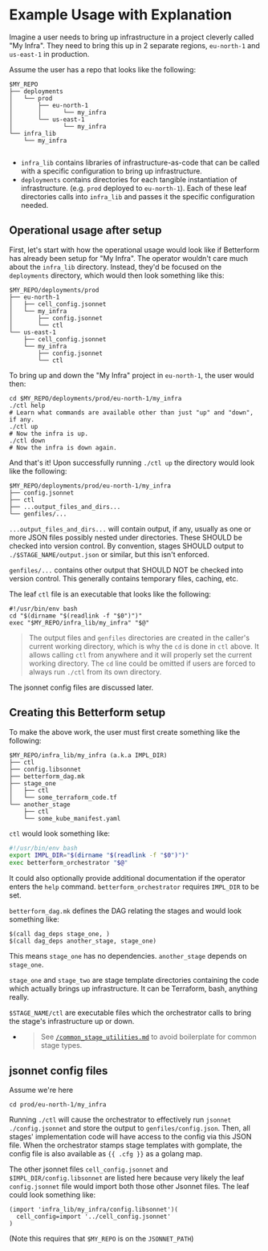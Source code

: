 
# Example Usage with Explanation

Imagine a user needs to bring up infrastructure in a project cleverly called "My
Infra".  They need to bring this up in 2 separate regions, `eu-north-1` and
`us-east-1` in production.

Assume the user has a repo that looks like the following:
```
$MY_REPO
├── deployments
│   └── prod
│       ├── eu-north-1
│       │      └── my_infra
│       └── us-east-1
│              └── my_infra
└── infra_lib
    └── my_infra
 
``` 

- `infra_lib` contains libraries of infrastructure-as-code that can be called
  with a specific configuration to bring up infrastructure.
- `deployments` contains directories for each tangible instantiation of
  infrastructure.  (e.g. `prod` deployed to `eu-north-1`).  Each of these leaf
  directories calls into `infra_lib` and passes it the specific configuration
  needed.

## Operational usage after setup

First, let's start with how the operational usage would look like if Betterform
has already been setup for "My Infra".  The operator wouldn't care much about
the `infra_lib` directory.  Instead, they'd be focused on the `deployments`
directory, which would then look something like this:

```
$MY_REPO/deployments/prod
├── eu-north-1
│   ├── cell_config.jsonnet
│   └── my_infra
│       ├── config.jsonnet
│       └── ctl
└── us-east-1
    ├── cell_config.jsonnet
    └── my_infra
        ├── config.jsonnet
        └── ctl
```

To bring up and down the "My Infra" project in `eu-north-1`, the user would then:
```
cd $MY_REPO/deployments/prod/eu-north-1/my_infra
./ctl help
# Learn what commands are available other than just "up" and "down", if any.
./ctl up
# Now the infra is up.
./ctl down
# Now the infra is down again.
```

And that's it! Upon successfully running `./ctl up` the directory would look
like the following:
```
$MY_REPO/deployments/prod/eu-north-1/my_infra
├── config.jsonnet
├── ctl
├── ...output_files_and_dirs...
└── genfiles/...
```

`...output_files_and_dirs...` will contain output, if any, usually as one or
more JSON files possibly nested under directories.  These SHOULD be checked into
version control.  By convention, stages SHOULD output to
`./$STAGE_NAME/output.json` or similar, but this isn't enforced.

`genfiles/...` contains other output that SHOULD NOT be checked into version
control.  This generally contains temporary files, caching, etc.

The leaf `ctl` file is an executable that looks like the following: 
```
#!/usr/bin/env bash
cd "$(dirname "$(readlink -f "$0")")"
exec "$MY_REPO/infra_lib/my_infra" "$@"
```

> The output files and `genfiles` directories are created in the caller's
> current working directory, which is why the `cd` is done in `ctl` above.  It
> allows calling `ctl` from anywhere and it will properly set the current
> working directory.  The `cd` line could be omitted if users are forced to
> always run `./ctl` from its own directory.

The jsonnet config files are discussed later.

## Creating this Betterform setup

To make the above work, the user must first create something like the following:
```
$MY_REPO/infra_lib/my_infra (a.k.a IMPL_DIR)
├── ctl
├── config.libsonnet
├── betterform_dag.mk
├── stage_one
│   ├── ctl
│   └── some_terraform_code.tf
└── another_stage
    ├── ctl
    └── some_kube_manifest.yaml
```

`ctl` would look something like:
```bash
#!/usr/bin/env bash
export IMPL_DIR="$(dirname "$(readlink -f "$0")")"
exec betterform_orchestrator "$@"
```


It could also optionally provide additional documentation if the operator enters
the `help` command.  `betterform_orchestrator` requires `IMPL_DIR` to be set.

`betterform_dag.mk` defines the DAG relating the stages and would look something
like:
```make
$(call dag_deps stage_one, )
$(call dag_deps another_stage, stage_one)
```
This means  `stage_one` has no dependencies. `another_stage` depends on
`stage_one`.

`stage_one` and `stage_two` are stage template directories containing the code
which actually brings up infrastructure. It can be Terraform, bash, anything
really.

`$STAGE_NAME/ctl` are executable files which the orchestrator calls to bring the
stage's infrastructure up or down.
- > See [`/common_stage_utilities.md`](/common_stage_utilities.md) to avoid
  boilerplate for common stage types.


## jsonnet config files

Assume we're here
```
cd prod/eu-north-1/my_infra
```

Running `./ctl` will cause the orchestrator to effectively run `jsonnet
./config.jsonnet` and store the output to `genfiles/config.json`.  Then, all
stages' implementation code will have access to the config via this JSON file.
When the orchestrator stamps stage templates with gomplate, the config file is
also available as `{{ .cfg }}` as a golang map.

The other jsonnet files `cell_config.jsonnet` and `$IMPL_DIR/config.libsonnet`
are listed here because very likely the leaf `config.jsonnet` file would import
both those other Jsonnet files.  The leaf could look something like:
```
(import 'infra_lib/my_infra/config.libsonnet')(
  cell_config=import '../cell_config.jsonnet'
)
```
(Note this requires that `$MY_REPO` is on the `JSONNET_PATH`)

